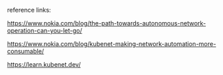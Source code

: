 reference links:

https://www.nokia.com/blog/the-path-towards-autonomous-network-operation-can-you-let-go/

https://www.nokia.com/blog/kubenet-making-network-automation-more-consumable/

https://learn.kubenet.dev/




